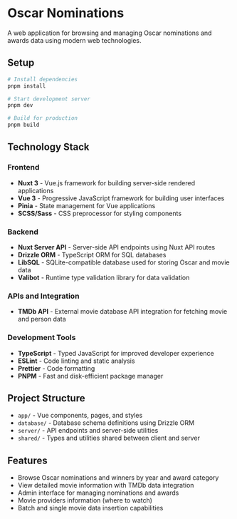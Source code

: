 # Oscar Nominations

A web application for browsing and managing Oscar nominations and awards data using modern web technologies.

## Setup

```bash
# Install dependencies
pnpm install

# Start development server
pnpm dev

# Build for production
pnpm build
```

## Technology Stack

### Frontend
- **Nuxt 3** - Vue.js framework for building server-side rendered applications
- **Vue 3** - Progressive JavaScript framework for building user interfaces
- **Pinia** - State management for Vue applications
- **SCSS/Sass** - CSS preprocessor for styling components

### Backend
- **Nuxt Server API** - Server-side API endpoints using Nuxt API routes
- **Drizzle ORM** - TypeScript ORM for SQL databases
- **LibSQL** - SQLite-compatible database used for storing Oscar and movie data
- **Valibot** - Runtime type validation library for data validation

### APIs and Integration
- **TMDb API** - External movie database API integration for fetching movie and person data

### Development Tools
- **TypeScript** - Typed JavaScript for improved developer experience
- **ESLint** - Code linting and static analysis
- **Prettier** - Code formatting
- **PNPM** - Fast and disk-efficient package manager

## Project Structure

- `app/` - Vue components, pages, and styles
- `database/` - Database schema definitions using Drizzle ORM
- `server/` - API endpoints and server-side utilities
- `shared/` - Types and utilities shared between client and server

## Features

- Browse Oscar nominations and winners by year and award category
- View detailed movie information with TMDb data integration
- Admin interface for managing nominations and awards
- Movie providers information (where to watch)
- Batch and single movie data insertion capabilities
